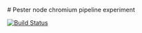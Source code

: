 # Pester node chromium pipeline experiment

[![Build Status](https://dev.azure.com/hmcts/CNP/_apis/build/status/Testing/Pester%20node%20chromium%20test?branchName=master)](https://dev.azure.com/hmcts/CNP/_build/latest?definitionId=110&branchName=master)
